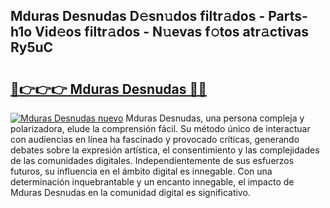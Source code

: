 ## Mduras Desnudas D𝚎sn𝚞dos filtr𝚊dos - Parts-h1o Vid𝚎os filtr𝚊dos - N𝚞evas f𝚘tos atr𝚊ctivas Ry5uC

# <h2><a href="http://mbatgbj.tromn.icu/?c=Mduras+Desnudas">🔗👉👉👉 Mduras Desnudas 🔗🔗</a></h2>

[![Mduras Desnudas nuevo](https://i.imgur.com/pEAQMta.gif)](http://mbatgbj.tromn.icu/?c=Mduras+Desnudas)
Mduras Desnudas, una persona compleja y polarizadora, elude la comprensión fácil. Su método único de interactuar con audiencias en línea ha fascinado y provocado críticas, generando debates sobre la expresión artística, el consentimiento y las complejidades de las comunidades digitales. Independientemente de sus esfuerzos futuros, su influencia en el ámbito digital es innegable. Con una determinación inquebrantable y un encanto innegable, el impacto de Mduras Desnudas en la comunidad digital es significativo.
